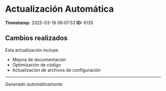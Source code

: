 # Actualización Automática

**Timestamp:** 2025-03-18 06:07:53
**ID:** 6135

## Cambios realizados

Esta actualización incluye:
- Mejora de documentación
- Optimización de código
- Actualización de archivos de configuración

---
*Generado automáticamente*
